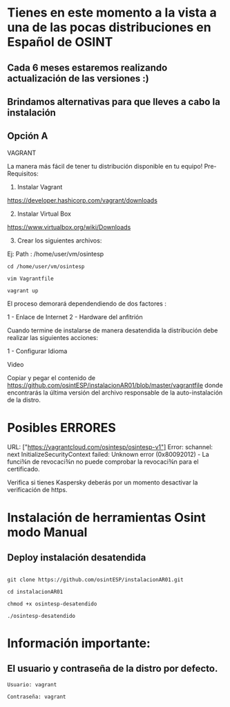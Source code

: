 # Tienes en este momento a la vista a una de las pocas distribuciones en Español de OSINT 
## Cada 6 meses estaremos realizando actualización de las versiones :)

## Brindamos alternativas para que lleves a cabo la instalación

## Opción A 

VAGRANT

La manera más fácil de tener tu distribución disponible en tu equipo!
Pre-Requisitos:

1) Instalar Vagrant

https://developer.hashicorp.com/vagrant/downloads

2) Instalar Virtual Box 

https://www.virtualbox.org/wiki/Downloads

3) Crear los siguientes archivos:

Ej: Path : /home/user/vm/osintesp

```
cd /home/user/vm/osintesp
```
```
vim Vagrantfile
```
```
vagrant up
```
El proceso demorará dependendiendo de dos factores :

1 - Enlace de Internet
2 - Hardware del anfitrión

Cuando termine de instalarse de manera desatendida la distribución debe realizar las siguientes acciones:

1 - Configurar Idioma


Video




Copiar y pegar el contenido de https://github.com/osintESP/instalacionAR01/blob/master/vagrantfile donde encontrarás la última versión del archivo responsable de la auto-instalación de la distro.


# Posibles ERRORES

URL: ["https://vagrantcloud.com/osintesp/osintesp-v1"]
Error: schannel: next InitializeSecurityContext failed: Unknown error (0x80092012) - La funci¾n de revocaci¾n no puede comprobar la revocaci¾n para el certificado.

Verifica si tienes Kaspersky deberás por un momento desactivar la verificación de https.



# Instalación de herramientas Osint modo Manual

## Deploy instalación desatendida

``` cd Descargas 
```
```
git clone https://github.com/osintESP/instalacionAR01.git
```
```
cd instalacionAR01
```
```
chmod +x osintesp-desatendido
```
```
./osintesp-desatendido
```

# Información importante: 
## El usuario y contraseña de la distro por defecto.

```
Usuario: vagrant
```
```
Contraseña: vagrant
```

